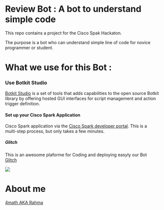 # Review Bot : A bot to understand simple code

This repo contains a project for the Cisco Spak Hackaton.

The purpose is a bot who can understand simple line of code for novice programmer or student.


# What we use for this Bot :


### Use Botkit Studio
[Botkit Studio](https://studio.botkit.ai/signup?code=ciscoglitch) is a set of tools that adds capabilities to the open source Botkit library by offering hosted GUI interfaces for script management and action trigger definition. 



#### Set up your Cisco Spark Application 
 Cisco Spark application via the [Cisco Spark developer portal](https://developer.ciscospark.com/). This is a multi-step process, but only takes a few minutes. 


##### Glitch

This is an awesome plaforme for Coding and deploying easyly our Bot
[Glitch](https://glitch.com/about/)


<img src = "http://i.imgur.com/yIhAd8e.png"></img>

# About me

[4math AKA Rahma](rahma.io)